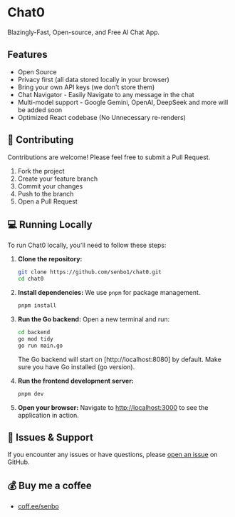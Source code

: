 # Chat0

Blazingly-Fast, Open-source, and Free AI Chat App.

## Features

- Open Source
- Privacy first (all data stored locally in your browser)
- Bring your own API keys (we don't store them)
- Chat Navigator - Easily Navigate to any message in the chat
- Multi-model support - Google Gemini, OpenAI, DeepSeek and more will be added soon
- Optimized React codebase (No Unnecessary re-renders)

## 🤝 Contributing

Contributions are welcome! Please feel free to submit a Pull Request.

1. Fork the project
2. Create your feature branch
3. Commit your changes
4. Push to the branch
5. Open a Pull Request

## 💻 Running Locally

To run Chat0 locally, you'll need to follow these steps:

1. **Clone the repository:**
   ```bash
   git clone https://github.com/senbo1/chat0.git
   cd chat0
   ```

2. **Install dependencies:**
   We use `pnpm` for package management.
   ```bash
   pnpm install
   ```
3. **Run the Go backend:**
   Open a new terminal and run:
   ```bash
   cd backend
   go mod tidy
   go run main.go
   ```
   The Go backend will start on [http://localhost:8080] by default.
   Make sure you have Go installed (go version).

4. **Run the frontend development server:**
   ```bash
   pnpm dev
   ```

5. **Open your browser:**
   Navigate to [http://localhost:3000](http://localhost:3000) to see the application in action.

## 🐛 Issues & Support

If you encounter any issues or have questions, please [open an issue](https://github.com/senbo1/chat0/issues) on GitHub.

## 💰 Buy me a coffee

- [coff.ee/senbo](https://coff.ee/senbo)
